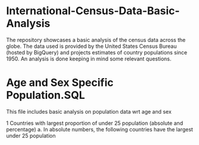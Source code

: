 # International-Census-Data-Basic-Analysis
The repository showcases a basic analysis of the census data across the globe. The data used is provided by the United States Census Bureau (hosted by BigQuery) and projects estimates of country populations since 1950. An analysis is done keeping in mind some relevant questions.


# Age and Sex Specific Population.SQL
  This file includes basic analysis on population data wrt age and sex
  
  1 Countries with largest proportion of under 25 population (absolute and percentage)
    a. In absolute numbers, the following countries have the largest under 25 population
      
